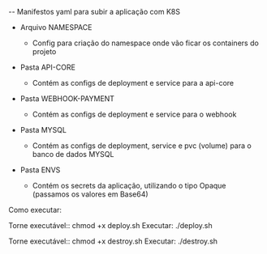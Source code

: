 -- Manifestos yaml para subir a aplicação com K8S

- Arquivo NAMESPACE 
    - Config para criação do namespace onde vão ficar os containers do projeto

- Pasta API-CORE
    - Contém as configs de deployment e service para a api-core

- Pasta WEBHOOK-PAYMENT
    - Contém as configs de deployment e service para o webhook

- Pasta MYSQL
    - Contém as configs de deployment, service e pvc (volume) para o banco de dados MYSQL

- Pasta ENVS
    - Contém os secrets da aplicação, utilizando o tipo Opaque (passamos os valores em Base64)


Como executar:

Torne executável:: chmod +x deploy.sh
Executar: ./deploy.sh

Torne executável:: chmod +x destroy.sh
Executar: ./destroy.sh